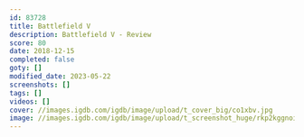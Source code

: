```yaml
---
id: 83728
title: Battlefield V
description: Battlefield V - Review
score: 80
date: 2018-12-15
completed: false
goty: []
modified_date: 2023-05-22
screenshots: []
tags: []
videos: []
cover: //images.igdb.com/igdb/image/upload/t_cover_big/co1xbv.jpg
image: //images.igdb.com/igdb/image/upload/t_screenshot_huge/rkp2kggnoid6bthpuv2n.jpg
---
```

